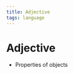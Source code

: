 ```yaml
---
title: Adjective
tags: language
---
```


# Adjective
- Properties of objects










































